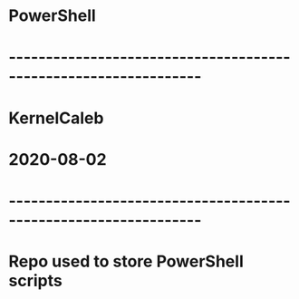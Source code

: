 # PowerShell
# ----------------------------------------------------------------
# KernelCaleb
# 2020-08-02
# ----------------------------------------------------------------
# Repo used to store PowerShell scripts

